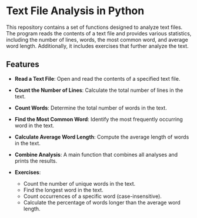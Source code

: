 # Text File Analysis in Python

This repository contains a set of functions designed to analyze text files. The program reads the contents of a text file and provides various statistics, including the number of lines, words, the most common word, and average word length. Additionally, it includes exercises that further analyze the text.

## Features

- **Read a Text File**: Open and read the contents of a specified text file.

- **Count the Number of Lines**: Calculate the total number of lines in the text.

- **Count Words**: Determine the total number of words in the text.

- **Find the Most Common Word**: Identify the most frequently occurring word in the text.

- **Calculate Average Word Length**: Compute the average length of words in the text.

- **Combine Analysis**: A main function that combines all analyses and prints the results.

- **Exercises**:
  - Count the number of unique words in the text.
  - Find the longest word in the text.
  - Count occurrences of a specific word (case-insensitive).
  - Calculate the percentage of words longer than the average word length.

